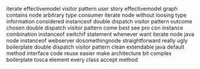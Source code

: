 iterate effectivemodel visitor pattern user story effectivemodel graph contains node arbitrary type consumer iterate node without loosing type information considered instanceof double dispatch visitor pattern outcome chosen double dispatch visitor pattern come best see pro con instance combination instanceof switchif statement whenever want iterate node java node instanceof webserver dosomethingnode straightforward really ugly boilerplate double dispatch visitor pattern clean extendable java default method interface code reuse easier make architecture bit complex boilerplate tosca element every class accept method